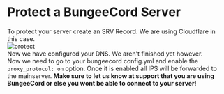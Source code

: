 # Protect a BungeeCord Server
To protect your server create an SRV Record. We are using Cloudflare in this case.
<br>
![protect](https://cdn.discordapp.com/attachments/796425544296038400/797913218960982026/unknown.png)
<br>
Now we have configured your DNS. We aren't finished yet however.
<br>
Now we need to go to your bungeecord config.yml and enable the `proxy_protocol: on` option. Once it is enabled all IPS will be forwarded to the mainserver. **Make sure to let us know at support that you are using BungeeCord or else you wont be able to connect to your server!**

